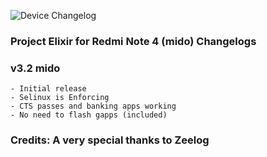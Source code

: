 ![Device Changelog](https://i.imgur.com/C0Wcdr5.png)

### Project Elixir for Redmi Note 4 (mido) Changelogs

### v3.2 mido
```
- Initial release
- Selinux is Enforcing
- CTS passes and banking apps working
- No need to flash gapps (included)
```

### Credits: A very special thanks to Zeelog 
